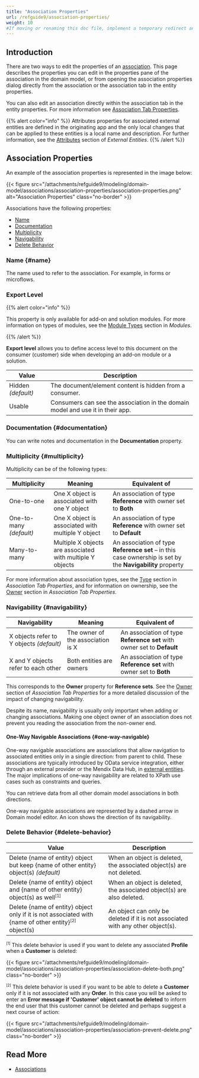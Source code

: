 ```yaml
---
title: "Association Properties"
url: /refguide9/association-properties/
weight: 10
#If moving or renaming this doc file, implement a temporary redirect and let the respective team know they should update the URL in the product. See Mapping to Products for more details.
---
```


## Introduction

There are two ways to edit the properties of an [association](/refguide9/associations/). This page describes the properties you can edit in the properties pane of the association in the domain model, or from opening the association properties dialog directly from the association or the association tab in the entity properties.

You can also edit an association directly within the association tab in the entity properties. For more information see [Association Tab Properties](/refguide9/association-member-properties/).

{{% alert color="info" %}}
Attributes properties for associated external entities are defined in the originating app and the only local changes that can be applied to these entities is a local name and description. For further information, see the [Attributes](/refguide9/external-entities/#attributes) section of *External Entities*.
{{% /alert %}}

## Association Properties

An example of the association properties is represented in the image below:

{{< figure src="/attachments/refguide9/modeling/domain-model/associations/association-properties/association-properties.png" alt="Association Properties" class="no-border" >}}

Associations have the following properties:

* [Name](#name) 
* [Documentation](#documentation)
* [Multiplicity](#multiplicity)
* [Navigability](#navigability)
* [Delete Behavior](#delete-behavior)

### Name {#name}

The name used to refer to the association. For example, in forms or microflows.

### Export Level 

{{% alert color="info" %}}

This property is only available for add-on and solution modules. For more information on types of modules, see the [Module Types](/refguide9/modules/#module-types) section in *Modules*. 

{{% /alert %}}

**Export level** allows you to define access level to this document on the consumer (customer) side when developing an add-on module or a solution. 

| Value              | Description                                                  |
| ------------------ | ------------------------------------------------------------ |
| Hidden *(default)* | The document/element content is hidden from a consumer.      |
| Usable             | Consumers can see the association in the domain model and use it in their app. |

### Documentation {#documentation}

You can write notes and documentation in the **Documentation** property.

### Multiplicity {#multiplicity}

Multiplicity can be of the following types:

| Multiplicity | Meaning | Equivalent of |
| --- | --- | --- |
| One-to-one | One X object is associated with one Y object | An association of type **Reference** with owner set to **Both** |
| One-to-many *(default)*| One X object is associated with multiple Y object | An association of type **Reference** with owner set to **Default** |
| Many-to-many | Multiple X objects are associated with multiple Y objects |  An association of type **Reference set** – in this case ownership is set by the **Navigability** property |

For more information about association types, see the [Type](/refguide9/association-member-properties/#type) section in *Association Tab Properties*, and for information on ownership, see the [Owner](/refguide9/association-member-properties/#owner) section in *Association Tab Properties*.

### Navigability {#navigability}

| Navigability | Meaning | Equivalent of |
| --- | --- | --- |
| X objects refer to Y objects *(default)* | The owner of the association is X | An association of type **Reference set** with owner set to **Default** |
| X and Y objects refer to each other | Both entities are owners | An association of type **Reference set** with owner set to **Both** |

This corresponds to the **Owner** property for **Reference sets**. See the [Owner](/refguide9/association-member-properties/#owner) section of *Association Tab Properties* for a more detailed discussion of the impact of changing navigability.

Despite its name, navigability is usually only important when adding or changing associations. Making one object owner of an association does not prevent you reading the association from the non-owner end.

#### One-Way Navigable Associations {#one-way-navigable}

One-way navigable associations are associations that allow navigation to associated entities only in a single direction: from parent to child. These associations are typically introduced by OData service integration, either through an external provider or the Mendix Data Hub, in [external entities](/refguide9/external-entities/#associations). The major implications of one-way navigability are related to XPath use cases such as constraints and queries.

You can retrieve data from all other domain model associations in both directions.

One-way navigable associations are represented by a dashed arrow in Domain model editor. An icon shows the direction of its navigability.

### Delete Behavior {#delete-behavior}

| Value | Description |
| --- | --- |
| Delete {name of entity} object but keep {name of other entity} object(s) *(default)* | When an object is deleted, the associated object(s) are not deleted. |
| Delete {name of entity} object and {name of other entity} object(s) as well<sup><small>[1]</small></sup> | When an object is deleted, the associated object(s) are also deleted. |
| Delete {name of entity} object only if it is not associated with {name of other entity}<sup><small>[2]</small></sup> object(s) | An object can only be deleted if it is not associated with any other object(s). |

<sup><small>[1]</small></sup> This delete behavior is used if you want to delete any associated **Profile** when a **Customer** is deleted:

{{< figure src="/attachments/refguide9/modeling/domain-model/associations/association-properties/association-delete-both.png" class="no-border" >}}

<sup><small>[2]</small></sup> This delete behavior is used if you want to be able to delete a **Customer** only if it is not associated with any **Order**. In this case you will be asked to enter an **Error message if 'Customer' object cannot be deleted** to inform the end user that this customer cannot be deleted and perhaps suggest a next course of action:

{{< figure src="/attachments/refguide9/modeling/domain-model/associations/association-properties/association-prevent-delete.png" class="no-border" >}}

## Read More

* [Associations](/refguide9/associations/)
